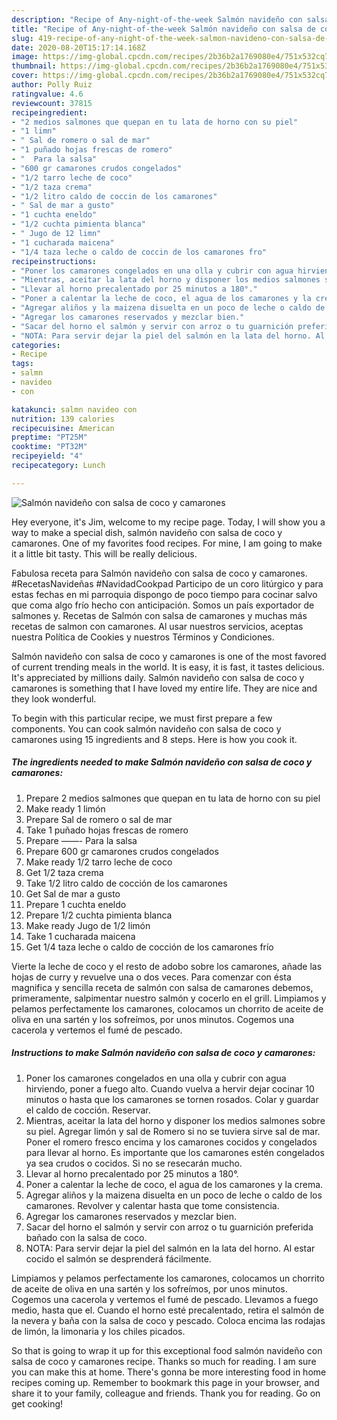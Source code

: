 ```yaml
---
description: "Recipe of Any-night-of-the-week Salmón navideño con salsa de coco y camarones"
title: "Recipe of Any-night-of-the-week Salmón navideño con salsa de coco y camarones"
slug: 419-recipe-of-any-night-of-the-week-salmon-navideno-con-salsa-de-coco-y-camarones
date: 2020-08-20T15:17:14.168Z
image: https://img-global.cpcdn.com/recipes/2b36b2a1769080e4/751x532cq70/salmon-navideno-con-salsa-de-coco-y-camarones-foto-principal.jpg
thumbnail: https://img-global.cpcdn.com/recipes/2b36b2a1769080e4/751x532cq70/salmon-navideno-con-salsa-de-coco-y-camarones-foto-principal.jpg
cover: https://img-global.cpcdn.com/recipes/2b36b2a1769080e4/751x532cq70/salmon-navideno-con-salsa-de-coco-y-camarones-foto-principal.jpg
author: Polly Ruiz
ratingvalue: 4.6
reviewcount: 37815
recipeingredient:
- "2 medios salmones que quepan en tu lata de horno con su piel"
- "1 limn"
- " Sal de romero o sal de mar"
- "1 puñado hojas frescas de romero"
- "  Para la salsa"
- "600 gr camarones crudos congelados"
- "1/2 tarro leche de coco"
- "1/2 taza crema"
- "1/2 litro caldo de coccin de los camarones"
- " Sal de mar a gusto"
- "1 cuchta eneldo"
- "1/2 cuchta pimienta blanca"
- " Jugo de 12 limn"
- "1 cucharada maicena"
- "1/4 taza leche o caldo de coccin de los camarones fro"
recipeinstructions:
- "Poner los camarones congelados en una olla y cubrir con agua hirviendo, poner a fuego alto. Cuando vuelva a hervir dejar cocinar 10 minutos o hasta que los camarones se tornen rosados. Colar y guardar el caldo de cocción. Reservar."
- "Mientras, aceitar la lata del horno y disponer los medios salmones sobre su piel. Agregar limón y sal de Romero si no se tuviera sirve sal de mar. Poner el romero fresco encima y los camarones cocidos y congelados para llevar al horno. Es importante que los camarones estén congelados ya sea crudos o cocidos. Si no se resecarán mucho."
- "Llevar al horno precalentado por 25 minutos a 180°."
- "Poner a calentar la leche de coco, el agua de los camarones y la crema."
- "Agregar aliños y la maizena disuelta en un poco de leche o caldo de los camarones. Revolver y calentar hasta que tome consistencia."
- "Agregar los camarones reservados y mezclar bien."
- "Sacar del horno el salmón y servir con arroz o tu guarnición preferida bañado con la salsa de coco."
- "NOTA: Para servir dejar la piel del salmón en la lata del horno. Al estar cocido el salmón se desprenderá fácilmente."
categories:
- Recipe
tags:
- salmn
- navideo
- con

katakunci: salmn navideo con 
nutrition: 139 calories
recipecuisine: American
preptime: "PT25M"
cooktime: "PT32M"
recipeyield: "4"
recipecategory: Lunch

---
```



![Salmón navideño con salsa de coco y camarones](https://img-global.cpcdn.com/recipes/2b36b2a1769080e4/751x532cq70/salmon-navideno-con-salsa-de-coco-y-camarones-foto-principal.jpg)

Hey everyone, it's Jim, welcome to my recipe page. Today, I will show you a way to make a special dish, salmón navideño con salsa de coco y camarones. One of my favorites food recipes. For mine, I am going to make it a little bit tasty. This will be really delicious.

Fabulosa receta para Salmón navideño con salsa de coco y camarones. #RecetasNavideñas #NavidadCookpad Participo de un coro litúrgico y para estas fechas en mi parroquia dispongo de poco tiempo para cocinar salvo que coma algo frío hecho con anticipación. Somos un país exportador de salmones y. Recetas de Salmón con salsa de camarones y muchas más recetas de salmon con camarones. Al usar nuestros servicios, aceptas nuestra Política de Cookies y nuestros Términos y Condiciones.

Salmón navideño con salsa de coco y camarones is one of the most favored of current trending meals in the world. It is easy, it is fast, it tastes delicious. It's appreciated by millions daily. Salmón navideño con salsa de coco y camarones is something that I have loved my entire life. They are nice and they look wonderful.


To begin with this particular recipe, we must first prepare a few components. You can cook salmón navideño con salsa de coco y camarones using 15 ingredients and 8 steps. Here is how you cook it.

<!--inarticleads1-->

##### The ingredients needed to make Salmón navideño con salsa de coco y camarones:

1. Prepare 2 medios salmones que quepan en tu lata de horno con su piel
1. Make ready 1 limón
1. Prepare  Sal de romero o sal de mar
1. Take 1 puñado hojas frescas de romero
1. Prepare  ——- Para la salsa
1. Prepare 600 gr camarones crudos congelados
1. Make ready 1/2 tarro leche de coco
1. Get 1/2 taza crema
1. Take 1/2 litro caldo de cocción de los camarones
1. Get  Sal de mar a gusto
1. Prepare 1 cuchta eneldo
1. Prepare 1/2 cuchta pimienta blanca
1. Make ready  Jugo de 1/2 limón
1. Take 1 cucharada maicena
1. Get 1/4 taza leche o caldo de cocción de los camarones frío


Vierte la leche de coco y el resto de adobo sobre los camarones, añade las hojas de curry y revuelve una o dos veces. Para comenzar con ésta magnifica y sencilla receta de salmón con salsa de camarones debemos, primeramente, salpimentar nuestro salmón y cocerlo en el grill. Limpiamos y pelamos perfectamente los camarones, colocamos un chorrito de aceite de oliva en una sartén y los sofreímos, por unos minutos. Cogemos una cacerola y vertemos el fumé de pescado. 

<!--inarticleads2-->

##### Instructions to make Salmón navideño con salsa de coco y camarones:

1. Poner los camarones congelados en una olla y cubrir con agua hirviendo, poner a fuego alto. Cuando vuelva a hervir dejar cocinar 10 minutos o hasta que los camarones se tornen rosados. Colar y guardar el caldo de cocción. Reservar.
1. Mientras, aceitar la lata del horno y disponer los medios salmones sobre su piel. Agregar limón y sal de Romero si no se tuviera sirve sal de mar. Poner el romero fresco encima y los camarones cocidos y congelados para llevar al horno. Es importante que los camarones estén congelados ya sea crudos o cocidos. Si no se resecarán mucho.
1. Llevar al horno precalentado por 25 minutos a 180°.
1. Poner a calentar la leche de coco, el agua de los camarones y la crema.
1. Agregar aliños y la maizena disuelta en un poco de leche o caldo de los camarones. Revolver y calentar hasta que tome consistencia.
1. Agregar los camarones reservados y mezclar bien.
1. Sacar del horno el salmón y servir con arroz o tu guarnición preferida bañado con la salsa de coco.
1. NOTA: Para servir dejar la piel del salmón en la lata del horno. Al estar cocido el salmón se desprenderá fácilmente.


Limpiamos y pelamos perfectamente los camarones, colocamos un chorrito de aceite de oliva en una sartén y los sofreímos, por unos minutos. Cogemos una cacerola y vertemos el fumé de pescado. Llevamos a fuego medio, hasta que el. Cuando el horno esté precalentado, retira el salmón de la nevera y baña con la salsa de coco y pescado. Coloca encima las rodajas de limón, la limonaria y los chiles picados. 

So that is going to wrap it up for this exceptional food salmón navideño con salsa de coco y camarones recipe. Thanks so much for reading. I am sure you can make this at home. There's gonna be more interesting food in home recipes coming up. Remember to bookmark this page in your browser, and share it to your family, colleague and friends. Thank you for reading. Go on get cooking!
